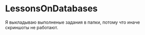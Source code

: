 # LessonsOnDatabases

Я выкладываю выполненые задания в папки, потому что иначе скриншоты не работают.
